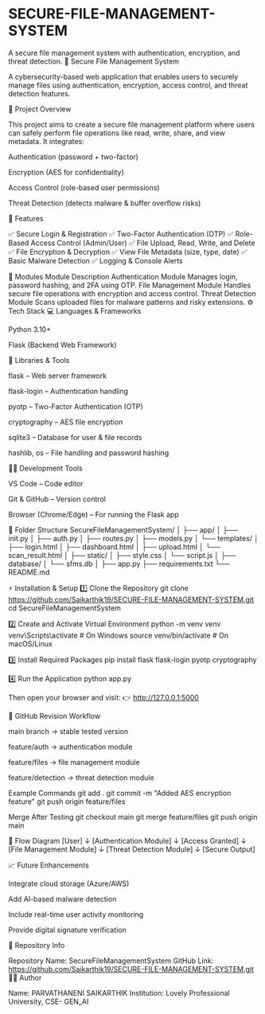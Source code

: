 # SECURE-FILE-MANAGEMENT-SYSTEM
A secure file management system with authentication, encryption, and threat detection.
🔐 Secure File Management System

A cybersecurity-based web application that enables users to securely manage files using authentication, encryption, access control, and threat detection features.

🧩 Project Overview

This project aims to create a secure file management platform where users can safely perform file operations like read, write, share, and view metadata. It integrates:

Authentication (password + two-factor)

Encryption (AES for confidentiality)

Access Control (role-based user permissions)

Threat Detection (detects malware & buffer overflow risks)

🚀 Features

✅ Secure Login & Registration ✅ Two-Factor Authentication (OTP) ✅ Role-Based Access Control (Admin/User) ✅ File Upload, Read, Write, and Delete ✅ File Encryption & Decryption ✅ View File Metadata (size, type, date) ✅ Basic Malware Detection ✅ Logging & Console Alerts

🧱 Modules Module Description Authentication Module Manages login, password hashing, and 2FA using OTP. File Management Module Handles secure file operations with encryption and access control. Threat Detection Module Scans uploaded files for malware patterns and risky extensions. ⚙ Tech Stack 💻 Languages & Frameworks

Python 3.10+

Flask (Backend Web Framework)

🧰 Libraries & Tools

flask – Web server framework

flask-login – Authentication handling

pyotp – Two-Factor Authentication (OTP)

cryptography – AES file encryption

sqlite3 – Database for user & file records

hashlib, os – File handling and password hashing

🧑‍💻 Development Tools

VS Code – Code editor

Git & GitHub – Version control

Browser (Chrome/Edge) – For running the Flask app

📂 Folder Structure SecureFileManagementSystem/ │ ├── app/ │ ├── init.py │ ├── auth.py │ ├── routes.py │ ├── models.py │ └── templates/ │ ├── login.html │ ├── dashboard.html │ ├── upload.html │ └── scan_result.html │ ├── static/ │ ├── style.css │ └── script.js │ ├── database/ │ └── sfms.db │ ├── app.py ├── requirements.txt └── README.md

⚡ Installation & Setup 1️⃣ Clone the Repository git clone https://github.com/Saikarthik19/SECURE-FILE-MANAGEMENT-SYSTEM.git cd SecureFileManagementSystem

2️⃣ Create and Activate Virtual Environment python -m venv venv venv\Scripts\activate # On Windows source venv/bin/activate # On macOS/Linux

3️⃣ Install Required Packages pip install flask flask-login pyotp cryptography

4️⃣ Run the Application python app.py

Then open your browser and visit: 👉 http://127.0.0.1:5000

🔄 GitHub Revision Workflow

main branch → stable tested version

feature/auth → authentication module

feature/files → file management module

feature/detection → threat detection module

Example Commands git add . git commit -m "Added AES encryption feature" git push origin feature/files

Merge After Testing git checkout main git merge feature/files git push origin main

🧠 Flow Diagram [User] ↓ [Authentication Module] ↓ [Access Granted] ↓ [File Management Module] ↓ [Threat Detection Module] ↓ [Secure Output]

📈 Future Enhancements

Integrate cloud storage (Azure/AWS)

Add AI-based malware detection

Include real-time user activity monitoring

Provide digital signature verification


🧾 Repository Info

Repository Name: SecureFileManagementSystem GitHub Link: https://github.com/Saikarthik19/SECURE-FILE-MANAGEMENT-SYSTEM.git
🧑‍🎓 Author

Name: PARVATHANENI SAIKARTHIK Institution: Lovely Professional University, CSE- GEN_AI
